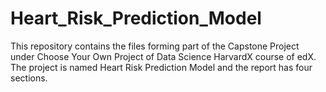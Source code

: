 # Heart_Risk_Prediction_Model
This repository contains the files forming part of the Capstone Project under Choose Your Own Project of Data Science HarvardX course of edX. The project is named Heart Risk Prediction Model and the report has four sections. 
